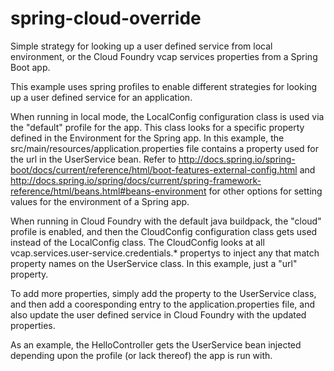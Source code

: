 # spring-cloud-override
Simple strategy for looking up a user defined service from local environment, or the Cloud Foundry vcap services properties from a Spring Boot app.

This example uses spring profiles to enable different strategies for looking up a user defined service for an application.

When running in local mode, the LocalConfig configuration class is used via the "default" profile for the app.  This class looks for a specific property defined in the Environment for the Spring app.  In this example, the src/main/resources/application.properties file contains a property used for the url in the UserService bean.  Refer to http://docs.spring.io/spring-boot/docs/current/reference/html/boot-features-external-config.html and http://docs.spring.io/spring/docs/current/spring-framework-reference/html/beans.html#beans-environment for other options for setting values for the environment of a Spring app.

When running in Cloud Foundry with the default java buildpack, the "cloud" profile is enabled, and then the CloudConfig configuration class gets used instead of the LocalConfig class.  The CloudConfig looks at all vcap.services.user-service.credentials.* propertys to inject any that match property names on the UserService class.  In this example, just a "url" property.

To add more properties, simply add the property to the UserService class, and then add a cooresponding entry to the application.properties file, and also update the user defined service in Cloud Foundry with the updated properties.

As an example, the HelloController gets the UserService bean injected depending upon the profile (or lack thereof) the app is run with.
